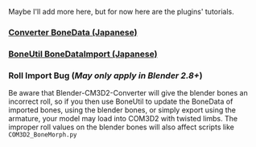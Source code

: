 Maybe I'll add more here, but for now here are the plugins' tutorials.

### [Converter BoneData (Japanese)](https://github.com/trzr/Blender-CM3D2-Converter#%E3%83%9C%E3%83%BC%E3%83%B3)

### [BoneUtil BoneDataImport (Japanese)](https://github.com/trzr/Blender-CM3D2-BoneUtil/wiki/BoneDataImport)

### Roll Import Bug (_May only apply in Blender 2.8+_)

Be aware that Blender-CM3D2-Converter will give the blender bones an incorrect roll, so if you then use BoneUtil to update the BoneData of imported bones, using the blender bones, or simply export using the armature, your model may load into COM3D2 with twisted limbs. The improper roll values on the blender bones will also affect scripts like `COM3D2_BoneMorph.py`
